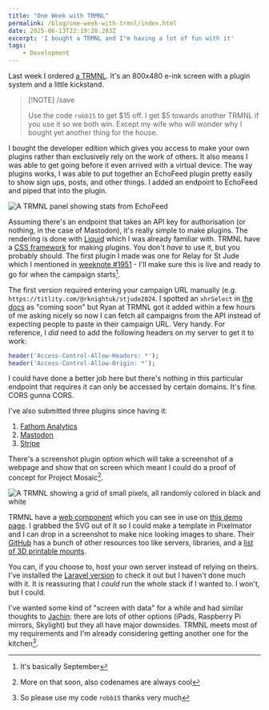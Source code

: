 ```yaml
---
title: "One Week with TRMNL"
permalink: /blog/one-week-with-trmnl/index.html
date: 2025-06-13T22:19:28.203Z
excerpt: 'I bought a TRMNL and I"m having a lot of fun with it'
tags:
    - Development
---
```


Last week I ordered [a TRMNL](https://usetrmnl.com). It's an 800x480 e-ink screen with a plugin system and a little kickstand.

> [!NOTE] /save
> 
> Use the code `robb15` to get $15 off. I get $5 towards another TRMNL if you use it so we both win. Except my wife who will wonder why I bought yet another thing for the house.

I bought the developer edition which gives you access to make your own plugins rather than exclusively rely on the work of others. It also means I was able to get going before it even arrived with a virtual device. The way plugins works, I was able to put together an EchoFeed plugin pretty easily to show sign ups, posts, and other things. I added an endpoint to EchoFeed and piped that into the plugin.

![A TRMNL panel showing stats from EchoFeed](https://cdn.rknight.me/site/2025/trmnl-echofeed-demo.jpg)

Assuming there's an endpoint that takes an API key for authorisation (or nothing, in the case of Mastodon), it's really simple to make plugins. The rendering is done with [Liquid](https://shopify.github.io/liquid/) which I was already familiar with. TRMNL have a [CSS framework](https://usetrmnl.com/framework) for making plugins. You don't _have_ to use it, but you probably should. The first plugin I made was one for Relay for St Jude which I mentioned in [weeknote #1951](/blog/weeknote-1951) - I'll make sure this is live and ready to go for when the campaign starts[^1].

The first version required entering your campaign URL manually (e.g. `https://titlity.com/@rknightuk/stjude2024`. I spotted an `xhrSelect` in [the docs](https://help.usetrmnl.com/en/articles/10513740-custom-plugin-form-builder) as "coming soon" but Ryan at TRMNL got it added within a few hours of me asking nicely so now I can fetch all campaigns from the API instead of expecting people to paste in their campaign URL. Very handy. For reference, I _did_ need to add the following headers on my server to get it to work:

```php
header('Access-Control-Allow-Headers: *');
header('Access-Control-Allow-Origin: *');
```

I could have done a better job here but there's nothing in this particular endpoint that requires it can only be accessed by certain domains. It's fine. CORS gunna CORS.

I've also submitted three plugins since having it:

1. [Fathom Analytics](https://usetrmnl.com/recipes/89064)
2. [Mastodon](https://usetrmnl.com/recipes/89880)
3. [Stripe](https://usetrmnl.com/recipes/89809)

There's a screenshot plugin option which will take a screenshot of a webpage and show that on screen which meant I could do a proof of concept for Project Mosaic[^2].

![A TRMNL showing a grid of small pixels, all randomly colored in black and white](https://cdn.rknight.me/site/2025/trmnl-project-mosaic.jpg)

TRMNL have a [web component](https://github.com/usetrmnl/trmnl-component) which you can see in use on [this demo page](https://usetrmnl.github.io/trmnl-component/example.html). I grabbed the SVG out of it so I could make a template in Pixelmator and I can drop in a screenshot to make nice looking images to share. Their [GitHub](https://github.com/usetrmnl) has a bunch of other resources too like servers, libraries, and a [list of 3D printable mounts](https://github.com/orgs/usetrmnl/repositories). 

You can, if you choose to, host your own server instead of relying on theirs. I've installed the [Laravel version](https://github.com/usetrmnl/byos_laravel) to check it out but I haven't done much with it. It is reassuring that I _could_ run the whole stack if I wanted to. I won't, but I could.

I've wanted some kind of "screen with data" for a while and had similar thoughts to [Jachin](https://jachinrupe.name/): there are lots of other options (iPads, Raspberry Pi mirrors, Skylight) but they all have major downsides. TRMNL meets most of my requirements and I'm already considering getting another one for the kitchen[^3].

[^1]: It's basically September
[^2]: More on that soon, also codenames are always cool
[^3]: So please use my code `robb15` thanks very much